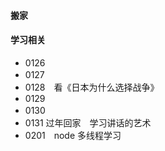 #### 搬家

####  学习相关

- 0126
- 0127　
- 0128　看《日本为什么选择战争》
- 0129
- 0130　
- 0131     过年回家　学习讲话的艺术
- 0201　node 多线程学习